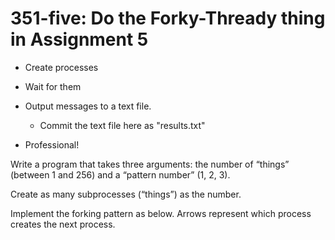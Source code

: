 # 351-five: Do the Forky-Thready thing in Assignment 5

- Create processes

- Wait for them

- Output messages to a text file.

   - Commit the text file here as "results.txt"

- Professional!

  
Write a program that takes three arguments: the number of “things” (between 1 and 256) and a “pattern number” (1, 2, 3).

Create as many subprocesses (“things”) as the number. 

Implement the forking pattern as below. Arrows represent which process creates the next process.
